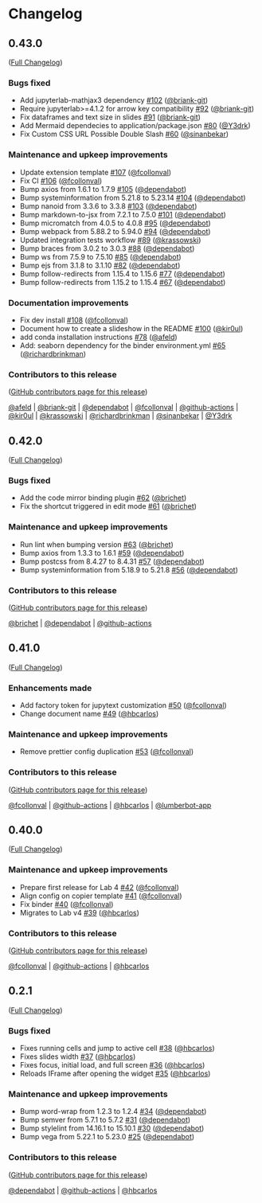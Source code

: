 # Changelog

<!-- <START NEW CHANGELOG ENTRY> -->

## 0.43.0

([Full Changelog](https://github.com/jupyterlab-contrib/rise/compare/jupyterlab-rise@0.42.0...7d188738160e2de8818f67c189bb7bdc4f6d6d05))

### Bugs fixed

- Add jupyterlab-mathjax3 dependency [#102](https://github.com/jupyterlab-contrib/rise/pull/102) ([@briank-git](https://github.com/briank-git))
- Require jupyterlab>=4.1.2 for arrow key compatibility [#92](https://github.com/jupyterlab-contrib/rise/pull/92) ([@briank-git](https://github.com/briank-git))
- Fix dataframes and text size in slides [#91](https://github.com/jupyterlab-contrib/rise/pull/91) ([@briank-git](https://github.com/briank-git))
- Add Mermaid dependecies to application/package.json [#80](https://github.com/jupyterlab-contrib/rise/pull/80) ([@Y3drk](https://github.com/Y3drk))
- Fix Custom CSS URL Possible Double Slash [#60](https://github.com/jupyterlab-contrib/rise/pull/60) ([@sinanbekar](https://github.com/sinanbekar))

### Maintenance and upkeep improvements

- Update extension template [#107](https://github.com/jupyterlab-contrib/rise/pull/107) ([@fcollonval](https://github.com/fcollonval))
- Fix CI [#106](https://github.com/jupyterlab-contrib/rise/pull/106) ([@fcollonval](https://github.com/fcollonval))
- Bump axios from 1.6.1 to 1.7.9 [#105](https://github.com/jupyterlab-contrib/rise/pull/105) ([@dependabot](https://github.com/dependabot))
- Bump systeminformation from 5.21.8 to 5.23.14 [#104](https://github.com/jupyterlab-contrib/rise/pull/104) ([@dependabot](https://github.com/dependabot))
- Bump nanoid from 3.3.6 to 3.3.8 [#103](https://github.com/jupyterlab-contrib/rise/pull/103) ([@dependabot](https://github.com/dependabot))
- Bump markdown-to-jsx from 7.2.1 to 7.5.0 [#101](https://github.com/jupyterlab-contrib/rise/pull/101) ([@dependabot](https://github.com/dependabot))
- Bump micromatch from 4.0.5 to 4.0.8 [#95](https://github.com/jupyterlab-contrib/rise/pull/95) ([@dependabot](https://github.com/dependabot))
- Bump webpack from 5.88.2 to 5.94.0 [#94](https://github.com/jupyterlab-contrib/rise/pull/94) ([@dependabot](https://github.com/dependabot))
- Updated integration tests workflow [#89](https://github.com/jupyterlab-contrib/rise/pull/89) ([@krassowski](https://github.com/krassowski))
- Bump braces from 3.0.2 to 3.0.3 [#88](https://github.com/jupyterlab-contrib/rise/pull/88) ([@dependabot](https://github.com/dependabot))
- Bump ws from 7.5.9 to 7.5.10 [#85](https://github.com/jupyterlab-contrib/rise/pull/85) ([@dependabot](https://github.com/dependabot))
- Bump ejs from 3.1.8 to 3.1.10 [#82](https://github.com/jupyterlab-contrib/rise/pull/82) ([@dependabot](https://github.com/dependabot))
- Bump follow-redirects from 1.15.4 to 1.15.6 [#77](https://github.com/jupyterlab-contrib/rise/pull/77) ([@dependabot](https://github.com/dependabot))
- Bump follow-redirects from 1.15.2 to 1.15.4 [#67](https://github.com/jupyterlab-contrib/rise/pull/67) ([@dependabot](https://github.com/dependabot))

### Documentation improvements

- Fix dev install [#108](https://github.com/jupyterlab-contrib/rise/pull/108) ([@fcollonval](https://github.com/fcollonval))
- Document how to create a slideshow in the README [#100](https://github.com/jupyterlab-contrib/rise/pull/100) ([@kir0ul](https://github.com/kir0ul))
- add conda installation instructions [#78](https://github.com/jupyterlab-contrib/rise/pull/78) ([@afeld](https://github.com/afeld))
- Add: seaborn dependency for the binder environment.yml [#65](https://github.com/jupyterlab-contrib/rise/pull/65) ([@richardbrinkman](https://github.com/richardbrinkman))

### Contributors to this release

([GitHub contributors page for this release](https://github.com/jupyterlab-contrib/rise/graphs/contributors?from=2023-12-12&to=2024-12-30&type=c))

[@afeld](https://github.com/search?q=repo%3Ajupyterlab-contrib%2Frise+involves%3Aafeld+updated%3A2023-12-12..2024-12-30&type=Issues) | [@briank-git](https://github.com/search?q=repo%3Ajupyterlab-contrib%2Frise+involves%3Abriank-git+updated%3A2023-12-12..2024-12-30&type=Issues) | [@dependabot](https://github.com/search?q=repo%3Ajupyterlab-contrib%2Frise+involves%3Adependabot+updated%3A2023-12-12..2024-12-30&type=Issues) | [@fcollonval](https://github.com/search?q=repo%3Ajupyterlab-contrib%2Frise+involves%3Afcollonval+updated%3A2023-12-12..2024-12-30&type=Issues) | [@github-actions](https://github.com/search?q=repo%3Ajupyterlab-contrib%2Frise+involves%3Agithub-actions+updated%3A2023-12-12..2024-12-30&type=Issues) | [@kir0ul](https://github.com/search?q=repo%3Ajupyterlab-contrib%2Frise+involves%3Akir0ul+updated%3A2023-12-12..2024-12-30&type=Issues) | [@krassowski](https://github.com/search?q=repo%3Ajupyterlab-contrib%2Frise+involves%3Akrassowski+updated%3A2023-12-12..2024-12-30&type=Issues) | [@richardbrinkman](https://github.com/search?q=repo%3Ajupyterlab-contrib%2Frise+involves%3Arichardbrinkman+updated%3A2023-12-12..2024-12-30&type=Issues) | [@sinanbekar](https://github.com/search?q=repo%3Ajupyterlab-contrib%2Frise+involves%3Asinanbekar+updated%3A2023-12-12..2024-12-30&type=Issues) | [@Y3drk](https://github.com/search?q=repo%3Ajupyterlab-contrib%2Frise+involves%3AY3drk+updated%3A2023-12-12..2024-12-30&type=Issues)

<!-- <END NEW CHANGELOG ENTRY> -->

## 0.42.0

([Full Changelog](https://github.com/jupyterlab-contrib/rise/compare/jupyterlab-rise-application@0.41.0...78cb44b74af2198ba4211a2c09cc5c2efc32b44d))

### Bugs fixed

- Add the code mirror binding plugin [#62](https://github.com/jupyterlab-contrib/rise/pull/62) ([@brichet](https://github.com/brichet))
- Fix the shortcut triggered in edit mode [#61](https://github.com/jupyterlab-contrib/rise/pull/61) ([@brichet](https://github.com/brichet))

### Maintenance and upkeep improvements

- Run lint when bumping version [#63](https://github.com/jupyterlab-contrib/rise/pull/63) ([@brichet](https://github.com/brichet))
- Bump axios from 1.3.3 to 1.6.1 [#59](https://github.com/jupyterlab-contrib/rise/pull/59) ([@dependabot](https://github.com/dependabot))
- Bump postcss from 8.4.27 to 8.4.31 [#57](https://github.com/jupyterlab-contrib/rise/pull/57) ([@dependabot](https://github.com/dependabot))
- Bump systeminformation from 5.18.9 to 5.21.8 [#56](https://github.com/jupyterlab-contrib/rise/pull/56) ([@dependabot](https://github.com/dependabot))

### Contributors to this release

([GitHub contributors page for this release](https://github.com/jupyterlab-contrib/rise/graphs/contributors?from=2023-09-12&to=2023-12-12&type=c))

[@brichet](https://github.com/search?q=repo%3Ajupyterlab-contrib%2Frise+involves%3Abrichet+updated%3A2023-09-12..2023-12-12&type=Issues) | [@dependabot](https://github.com/search?q=repo%3Ajupyterlab-contrib%2Frise+involves%3Adependabot+updated%3A2023-09-12..2023-12-12&type=Issues) | [@github-actions](https://github.com/search?q=repo%3Ajupyterlab-contrib%2Frise+involves%3Agithub-actions+updated%3A2023-09-12..2023-12-12&type=Issues)

## 0.41.0

([Full Changelog](https://github.com/jupyterlab-contrib/rise/compare/jupyterlab-rise-application@0.40.0...6f3dd328c70ae79c8a4db0bbd32fa79d541dda64))

### Enhancements made

- Add factory token for jupytext customization [#50](https://github.com/jupyterlab-contrib/rise/pull/50) ([@fcollonval](https://github.com/fcollonval))
- Change document name [#49](https://github.com/jupyterlab-contrib/rise/pull/49) ([@hbcarlos](https://github.com/hbcarlos))

### Maintenance and upkeep improvements

- Remove prettier config duplication [#53](https://github.com/jupyterlab-contrib/rise/pull/53) ([@fcollonval](https://github.com/fcollonval))

### Contributors to this release

([GitHub contributors page for this release](https://github.com/jupyterlab-contrib/rise/graphs/contributors?from=2023-08-01&to=2023-09-12&type=c))

[@fcollonval](https://github.com/search?q=repo%3Ajupyterlab-contrib%2Frise+involves%3Afcollonval+updated%3A2023-08-01..2023-09-12&type=Issues) | [@github-actions](https://github.com/search?q=repo%3Ajupyterlab-contrib%2Frise+involves%3Agithub-actions+updated%3A2023-08-01..2023-09-12&type=Issues) | [@hbcarlos](https://github.com/search?q=repo%3Ajupyterlab-contrib%2Frise+involves%3Ahbcarlos+updated%3A2023-08-01..2023-09-12&type=Issues) | [@lumberbot-app](https://github.com/search?q=repo%3Ajupyterlab-contrib%2Frise+involves%3Alumberbot-app+updated%3A2023-08-01..2023-09-12&type=Issues)

## 0.40.0

([Full Changelog](https://github.com/jupyterlab-contrib/rise/compare/jupyterlab-rise-application@0.2.1...03205e88c7be3faf1be8c9765dfc88c252740430))

### Maintenance and upkeep improvements

- Prepare first release for Lab 4 [#42](https://github.com/jupyterlab-contrib/rise/pull/42) ([@fcollonval](https://github.com/fcollonval))
- Align config on copier template [#41](https://github.com/jupyterlab-contrib/rise/pull/41) ([@fcollonval](https://github.com/fcollonval))
- Fix binder [#40](https://github.com/jupyterlab-contrib/rise/pull/40) ([@fcollonval](https://github.com/fcollonval))
- Migrates to Lab v4 [#39](https://github.com/jupyterlab-contrib/rise/pull/39) ([@hbcarlos](https://github.com/hbcarlos))

### Contributors to this release

([GitHub contributors page for this release](https://github.com/jupyterlab-contrib/rise/graphs/contributors?from=2023-07-26&to=2023-08-01&type=c))

[@fcollonval](https://github.com/search?q=repo%3Ajupyterlab-contrib%2Frise+involves%3Afcollonval+updated%3A2023-07-26..2023-08-01&type=Issues) | [@github-actions](https://github.com/search?q=repo%3Ajupyterlab-contrib%2Frise+involves%3Agithub-actions+updated%3A2023-07-26..2023-08-01&type=Issues) | [@hbcarlos](https://github.com/search?q=repo%3Ajupyterlab-contrib%2Frise+involves%3Ahbcarlos+updated%3A2023-07-26..2023-08-01&type=Issues)

## 0.2.1

([Full Changelog](https://github.com/jupyterlab-contrib/rise/compare/jupyterlab-rise-application@0.2.0...ce1e1f0c8628bd9560832da4d4d32e99b05aba29))

### Bugs fixed

- Fixes running cells and jump to active cell [#38](https://github.com/jupyterlab-contrib/rise/pull/38) ([@hbcarlos](https://github.com/hbcarlos))
- Fixes slides width [#37](https://github.com/jupyterlab-contrib/rise/pull/37) ([@hbcarlos](https://github.com/hbcarlos))
- Fixes focus, initial load, and full screen [#36](https://github.com/jupyterlab-contrib/rise/pull/36) ([@hbcarlos](https://github.com/hbcarlos))
- Reloads IFrame after opening the widget [#35](https://github.com/jupyterlab-contrib/rise/pull/35) ([@hbcarlos](https://github.com/hbcarlos))

### Maintenance and upkeep improvements

- Bump word-wrap from 1.2.3 to 1.2.4 [#34](https://github.com/jupyterlab-contrib/rise/pull/34) ([@dependabot](https://github.com/dependabot))
- Bump semver from 5.7.1 to 5.7.2 [#31](https://github.com/jupyterlab-contrib/rise/pull/31) ([@dependabot](https://github.com/dependabot))
- Bump stylelint from 14.16.1 to 15.10.1 [#30](https://github.com/jupyterlab-contrib/rise/pull/30) ([@dependabot](https://github.com/dependabot))
- Bump vega from 5.22.1 to 5.23.0 [#25](https://github.com/jupyterlab-contrib/rise/pull/25) ([@dependabot](https://github.com/dependabot))

### Contributors to this release

([GitHub contributors page for this release](https://github.com/jupyterlab-contrib/rise/graphs/contributors?from=2023-02-26&to=2023-07-26&type=c))

[@dependabot](https://github.com/search?q=repo%3Ajupyterlab-contrib%2Frise+involves%3Adependabot+updated%3A2023-02-26..2023-07-26&type=Issues) | [@github-actions](https://github.com/search?q=repo%3Ajupyterlab-contrib%2Frise+involves%3Agithub-actions+updated%3A2023-02-26..2023-07-26&type=Issues) | [@hbcarlos](https://github.com/search?q=repo%3Ajupyterlab-contrib%2Frise+involves%3Ahbcarlos+updated%3A2023-02-26..2023-07-26&type=Issues)
